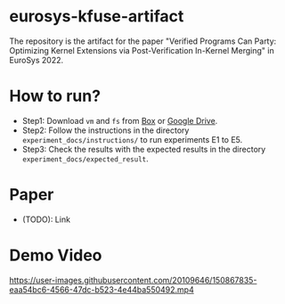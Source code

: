 # eurosys-kfuse-artifact
The repository is the artifact for the paper "Verified Programs Can Party: Optimizing Kernel Extensions via Post-Verification In-Kernel Merging" in EuroSys 2022.

# How to run?
* Step1: Download `vm` and `fs` from [Box](https://uofi.box.com/s/u4r3ka9jzaxcar2yi7flc6l7j13edoqv) or [Google Drive](https://drive.google.com/drive/u/2/folders/1T_CJdnbN0JdFMOqc9hndLXTN8rXDrODV?fbclid=IwAR3agN4m-b7InzfhoeA5OGgbc-AYHdX7V8fSWuVOLV37-Z-m5XpLrZXLddw).
* Step2: Follow the instructions in the directory `experiment_docs/instructions/` to run experiments E1 to E5.
* Step3: Check the results with the expected results in the directory `experiment_docs/expected_result`.

# Paper
* (TODO): Link

# Demo Video
https://user-images.githubusercontent.com/20109646/150867835-eaa54bc6-4566-47dc-b523-4e44ba550492.mp4

